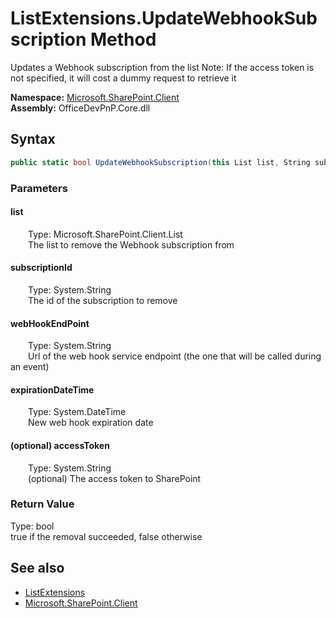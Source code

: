 # ListExtensions.UpdateWebhookSubscription Method  
 Updates a Webhook subscription from the list Note: If the access token is not specified, it will cost a dummy request to retrieve it   

**Namespace:** [Microsoft.SharePoint.Client](Microsoft.SharePoint.Client.md)  
**Assembly:** OfficeDevPnP.Core.dll  
## Syntax
```C#
public static bool UpdateWebhookSubscription(this List list, String subscriptionId, String webHookEndPoint, DateTime expirationDateTime, String accessToken)
```
### Parameters
#### list  
&emsp;&emsp;Type: Microsoft.SharePoint.Client.List  
&emsp;&emsp;The list to remove the Webhook subscription from  

  

#### subscriptionId  
&emsp;&emsp;Type: System.String  
&emsp;&emsp;The id of the subscription to remove  

  

#### webHookEndPoint  
&emsp;&emsp;Type: System.String  
&emsp;&emsp;Url of the web hook service endpoint (the one that will be called during an event)  

  

#### expirationDateTime  
&emsp;&emsp;Type: System.DateTime  
&emsp;&emsp;New web hook expiration date  

  

#### (optional) accessToken  
&emsp;&emsp;Type: System.String  
&emsp;&emsp;(optional) The access token to SharePoint  

  

### Return Value
Type: bool  
 <c>true</c> if the removal succeeded, <c>false</c> otherwise  


## See also
- [ListExtensions](Microsoft.SharePoint.Client.ListExtensions.md) 
- [Microsoft.SharePoint.Client](Microsoft.SharePoint.Client.md) 
